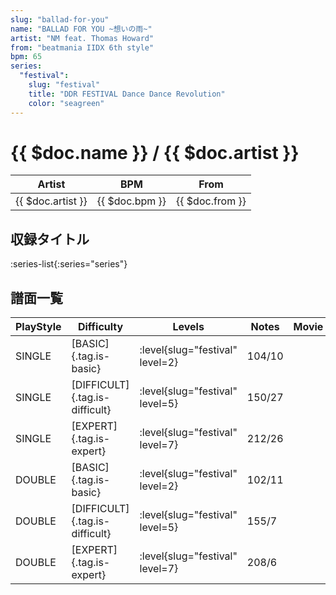 ```yaml
---
slug: "ballad-for-you"
name: "BALLAD FOR YOU ~想いの雨~"
artist: "NM feat. Thomas Howard"
from: "beatmania IIDX 6th style"
bpm: 65
series:
  "festival":
    slug: "festival"
    title: "DDR FESTIVAL Dance Dance Revolution"
    color: "seagreen"
---
```


# {{ $doc.name }} / {{ $doc.artist }}

|Artist|BPM|From|
|------|---|----|
|{{ $doc.artist }}|{{ $doc.bpm }}|{{ $doc.from }}|

## 収録タイトル

:series-list{:series="series"}

## 譜面一覧

|PlayStyle|Difficulty|Levels|Notes|Movie|
|---------|----------|------|-----|-----|
|SINGLE|[BASIC]{.tag.is-basic}|:level{slug="festival" level=2}|104/10||
|SINGLE|[DIFFICULT]{.tag.is-difficult}|:level{slug="festival" level=5}|150/27||
|SINGLE|[EXPERT]{.tag.is-expert}|:level{slug="festival" level=7}|212/26||
|DOUBLE|[BASIC]{.tag.is-basic}|:level{slug="festival" level=2}|102/11||
|DOUBLE|[DIFFICULT]{.tag.is-difficult}|:level{slug="festival" level=5}|155/7||
|DOUBLE|[EXPERT]{.tag.is-expert}|:level{slug="festival" level=7}|208/6||
